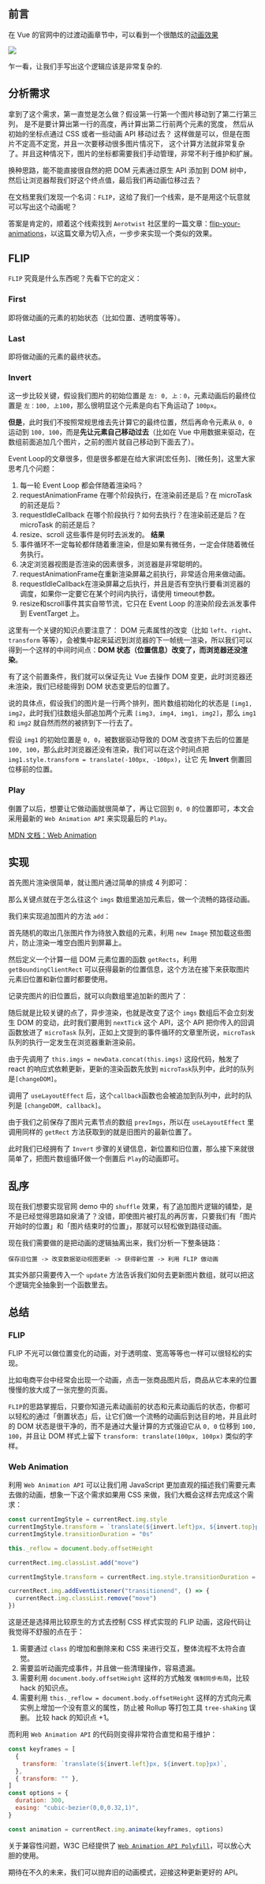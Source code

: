 ## 前言

在 Vue 的官网中的过渡动画章节中，可以看到一个很酷炫的[动画效果](https://cn.vuejs.org/v2/guide/transitions.html#%E5%88%97%E8%A1%A8%E7%9A%84%E6%8E%92%E5%BA%8F%E8%BF%87%E6%B8%A1)

![](https://user-gold-cdn.xitu.io/2020/6/3/1727890a0a2d9845?w=706&h=682&f=gif&s=1928105)

乍一看，让我们手写出这个逻辑应该是非常复杂的.


## 分析需求

拿到了这个需求，第一直觉是怎么做？假设第一行第一个图片移动到了第二行第三列，
是不是要计算出第一行的高度，再计算出第二行前两个元素的宽度，
然后从初始的坐标点通过 CSS 或者一些动画 API 移动过去？
这样做是可以，但是在图片不定高不定宽，并且一次要移动很多图片情况下，
这个计算方法就非常复杂了。并且这种情况下，图片的坐标都需要我们手动管理，非常不利于维护和扩展。

换种思路，能不能直接很自然的把 DOM 元素通过原生 API 添加到 DOM 树中，然后让浏览器帮我们好这个终点值，最后我们再动画位移过去？

在文档里我们发现一个名词：`FLIP`，这给了我们一个线索，是不是用这个玩意就可以写出这个动画呢？

答案是肯定的，顺着这个线索找到 `Aerotwist` 社区里的一篇文章：[flip-your-animations](https://aerotwist.com/blog/flip-your-animations/)，以这篇文章为切入点，一步步来实现一个类似的效果。

## FLIP

`FLIP` 究竟是什么东西呢？先看下它的定义：

### First

即将做动画的元素的初始状态（比如位置、透明度等等）。

### Last

即将做动画的元素的最终状态。

### Invert

这一步比较关键，假设我们图片的初始位置是 `左: 0, 上：0`，元素动画后的最终位置是 `左：100, 上100`，那么很明显这个元素是向右下角运动了 `100px`。

**但是**，此时我们不按照常规思维去先计算它的最终位置，然后再命令元素从 `0, 0` 运动到 `100, 100`，而是**先让元素自己移动过去**（比如在 Vue 中用数据来驱动，在数组前面追加几个图片，之前的图片就自己移动到下面去了）。

Event Loop的文章很多，但是很多都是在给大家讲[宏任务]、[微任务]，这里大家思考几个问题：
1. 每一轮 Event Loop 都会伴随着渲染吗？
2. requestAnimationFrame 在哪个阶段执行，在渲染前还是后？在 microTask 的前还是后？
3. requestIdleCallback 在哪个阶段执行？如何去执行？在渲染前还是后？在 microTask 的前还是后？
4. resize、scroll 这些事件是何时去派发的。
**结果**
1. 事件循环不一定每轮都伴随着重渲染，但是如果有微任务，一定会伴随着微任务执行。
2. 决定浏览器视图是否渲染的因素很多，浏览器是非常聪明的。
3. requestAnimationFrame在重新渲染屏幕之前执行，非常适合用来做动画。
4. requestIdleCallback在渲染屏幕之后执行，并且是否有空执行要看浏览器的调度，如果你一定要它在某个时间内执行，请使用 timeout参数。
5. resize和scroll事件其实自带节流，它只在 Event Loop 的渲染阶段去派发事件到 EventTarget 上。

这里有一个关键的知识点要注意了：
DOM 元素属性的改变（比如 `left`、`right`、 `transform` 等等），会被集中起来延迟到浏览器的下一帧统一渲染，所以我们可以得到一个这样的中间时间点：**DOM 状态（位置信息）改变了，而浏览器还没渲染**。

有了这个前置条件，我们就可以保证先让 Vue 去操作 DOM 变更，此时浏览器还未渲染，我们已经能得到 DOM 状态变更后的位置了。

说的具体点，假设我们的图片是一行两个排列，图片数组初始化的状态是 `[img1, img2`，此时我们往数组头部追加两个元素 `[img3, img4, img1, img2]`，那么 `img1` 和 `img2` 就自然而然的被挤到下一行去了。

假设 `img1` 的初始位置是 `0, 0`，被数据驱动导致的 DOM 改变挤下去后的位置是 `100, 100`，那么此时浏览器还没有渲染，我们可以在这个时间点把 `img1.style.transform = translate(-100px, -100px)`，让它 先 **Invert** 倒置回位移前的位置。

### Play

倒置了以后，想要让它做动画就很简单了，再让它回到 `0, 0` 的位置即可，本文会采用最新的 `Web Animation API` 来实现最后的 `Play`。

[MDN 文档：Web Animation](https://developer.mozilla.org/zh-CN/docs/Web/API/Animation)

## 实现

首先图片渲染很简单，就让图片通过简单的排成 4 列即可：

那么关键点就在于怎么往这个 `imgs` 数组里追加元素后，做一个流畅的路径动画。

我们来实现追加图片的方法 `add`：

首先随机的取出几张图片作为待放入数组的元素，利用 `new Image` 预加载这些图片，防止渲染一堆空白图片到屏幕上。

然后定义一个计算一组 DOM 元素位置的函数 `getRects`，利用 `getBoundingClientRect` 可以获得最新的位置信息，这个方法在接下来获取图片元素旧位置和新位置时都要使用。


记录完图片的旧位置后，就可以向数组里追加新的图片了：

随后就是比较关键的点了，异步渲染，也就是改变了这个 `imgs` 数组后不会立刻发生 DOM 的变动，此时我们要用到 `nextTick` 这个 API，这个 API 把你传入的回调函数放进了 `microTask` 队列，正如上文提到的事件循环的文章里所说，`microTask`队列的执行一定发生在浏览器重新渲染前。

由于先调用了 `this.imgs = newData.concat(this.imgs)` 这段代码，触发了 react 的响应式依赖更新，更新的渲染函数先放到 `microTask`队列中，此时的队列是`[changeDOM]`。

调用了 `useLayoutEffect` 后，这个`callback`函数也会被追加到队列中，此时的队列是 `[changeDOM, callback]`。


由于我们之前保存了图片元素节点的数组 `prevImgs`，所以在 `useLayoutEffect` 里调用同样的 `getRect` 方法获取到的就是旧图片的最新位置了。


此时我们已经拥有了 `Invert` 步骤的关键信息，新位置和旧位置，那么接下来就很简单了，把图片数组循环做一个倒置后 `Play`的动画即可。


## 乱序

现在我们想要实现官网 demo 中的 `shuffle` 效果，有了追加图片逻辑的铺垫，是不是已经觉得思路如泉涌了？没错，即使图片被打乱的再厉害，只要我们有「图片开始时的位置」和「图片结束时的位置」，那就可以轻松做到路径动画。

现在我们需要做的是把动画的逻辑抽离出来，我们分析一下整条链路：

`保存旧位置 -> 改变数据驱动视图更新 -> 获得新位置 -> 利用 FLIP 做动画`

其实外部只需要传入一个 `update` 方法告诉我们如何去更新图片数组，就可以把这个逻辑完全抽象到一个函数里去。



## 总结

### FLIP

FLIP 不光可以做位置变化的动画，对于透明度、宽高等等也一样可以很轻松的实现。

比如电商平台中经常会出现一个动画，点击一张商品图片后，商品从它本来的位置慢慢的放大成了一张完整的页面。

`FLIP`的思路掌握后，只要你知道元素动画前的状态和元素动画后的状态，你都可以轻松的通过「倒置状态」后，让它们做一个流畅的动画后到达目的地，并且此时的 DOM 状态是很干净的，而不是通过大量计算的方式强迫它从 `0, 0` 位移到 `100, 100`，并且让 DOM 样式上留下 `transform: translate(100px, 100px)` 类似的字样。

### Web Animation

利用 `Web Animation API` 可以让我们用 JavaScript 更加直观的描述我们需要元素去做的动画，想象一下这个需求如果用 CSS 来做，我们大概会这样去完成这个需求：

```js
const currentImgStyle = currentRect.img.style
currentImgStyle.transform = `translate(${invert.left}px, ${invert.top}px)`
currentImgStyle.transitionDuration = "0s"

this._reflow = document.body.offsetHeight

currentRect.img.classList.add("move")

currentImgStyle.transform = currentRect.img.style.transitionDuration = ""

currentRect.img.addEventListener("transitionend", () => {
  currentRect.img.classList.remove("move")
})
```

这是还是选择用比较原生的方式去控制 CSS 样式实现的 FLIP 动画，这段代码让我觉得不舒服的点在于：

1. 需要通过 `class` 的增加和删除来和 CSS 来进行交互，整体流程不太符合直觉。
2. 需要监听动画完成事件，并且做一些清理操作，容易遗漏。
3. 需要利用 `document.body.offsetHeight` 这样的方式触发 `强制同步布局`，比较 hack 的知识点。
4. 需要利用 `this._reflow = document.body.offsetHeight` 这样的方式向元素实例上增加一个没有意义的属性，防止被 Rollup 等打包工具 `tree-shaking` 误删。 比较 hack 的知识点 +1。

而利用 `Web Animation API` 的代码则变得非常符合直觉和易于维护：

```js
const keyframes = [
  {
    transform: `translate(${invert.left}px, ${invert.top}px)`,
  },
  { transform: "" },
]
const options = {
  duration: 300,
  easing: "cubic-bezier(0,0,0.32,1)",
}

const animation = currentRect.img.animate(keyframes, options)
```

关于兼容性问题，W3C 已经提供了 [`Web Animation API Polyfill`](https://github.com/web-animations/web-animations-js)，可以放心大胆的使用。

期待在不久的未来，我们可以抛弃旧的动画模式，迎接这种更新更好的 API。

